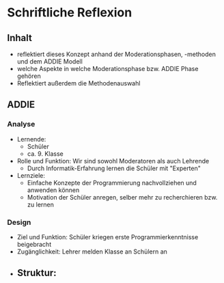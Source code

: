 # Schriftliche Reflexion

## Inhalt

* reflektiert dieses Konzept anhand der Moderationsphasen, -methoden und dem ADDIE Modell 
* welche Aspekte in welche Moderationsphase bzw. ADDIE Phase gehören
* Reflektiert außerdem die Methodenauswahl

## ADDIE

### Analyse

* Lernende:
  * Schüler
  * ca. 9. Klasse
* Rolle und Funktion: Wir sind sowohl Moderatoren als auch Lehrende
  * Durch Informatik-Erfahrung lernen die Schüler mit "Experten"
* Lernziele:
  * Einfache Konzepte der Programmierung nachvollziehen und anwenden können
  * Motivation der Schüler anregen, selber mehr zu recherchieren bzw. zu lernen

### Design

* Ziel und Funktion: Schüler kriegen erste Programmierkenntnisse beigebracht
* Zugänglichkeit: Lehrer melden Klasse an Schülern an
* ## Struktur:
